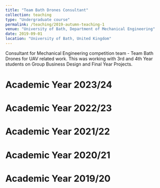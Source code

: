 ```yaml
---
title: "Team Bath Drones Consultant"
collection: teaching
type: "Undergraduate course"
permalink: /teaching/2019-autumn-teaching-1
venue: "University of Bath, Department of Mechanical Engineering"
date: 2019-09-01
location: "University of Bath, United Kingdom"
---
```


Consultant for Mechanical Engineering competition team - Team Bath Drones for UAV related work. This was working with 3rd and 4th Year students on Group Business Design and Final Year Projects.

Academic Year 2023/24
======

Academic Year 2022/23
======

Academic Year 2021/22
======

Academic Year 2020/21
======

Academic Year 2019/20
======